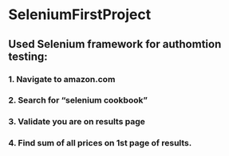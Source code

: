 # SeleniumFirstProject
## Used Selenium framework for authomtion testing:
### 1. Navigate to amazon.com
### 2. Search for “selenium cookbook”
### 3. Validate you are on results page
### 4. Find sum of all prices on 1st page of results. 
